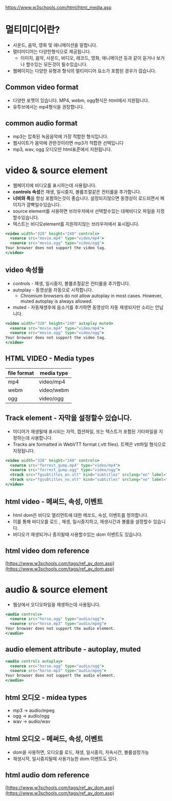 https://www.w3schools.com/html/html_media.asp

# 멀티미디어란?

- 사운드, 음악, 영화 및 애니메이션을 말합니다.
- 멀티미디어는 다양한형식으로 제공됩니다.
  - 이미지, 음악, 사운드, 비디오, 레코드, 영화, 애니메이션 등과 같이 듣거나 보거나 할수있는 모든것이 될수있습니다.
- 웹페이지는 다양한 유형과 형식의 멀티미디어 요소가 포함된 경우가 많습니다.

## Common video format

- 다양한 포멧이 있습니다. MP4, webm, ogg형식은 html에서 지원됩니다.
- 유투브에서는 mp4형식을 권장합니다.

## common audio format

- mp3는 압축된 녹음음악에 가장 적합한 형식입니다.
- 웹사이트가 음악에 관한것이라면 mp3가 적합한 선택입니다
- mp3, wav, ogg 오디오만 html표준에서 지원됩니다.

# video & source element

- 웹페이지에 비디오를 표시하는데 사용됩니다.
- **controls 속성**은 재생, 일시중지, 볼륨조절같은 컨터롤을 추가합니다.
- **너비와 폭**을 항상 포함하는것이 좋습니다. 설정되지않으면 동영상이 로드되면서 페이지가 깜빡일수있습니다.
- source element를 사용하면 브라우저에서 선택할수있는 대체비디오 파일을 지정할수있습니다.
- 텍스트는 비디오element를 지원하지않는 브라우저에서 표시됩니다.

```jsx
<video width="320" height="240" controls>
  <source src="movie.mp4" type="video/mp4">
  <source src="movie.ogg" type="video/ogg">
Your browser does not support the video tag.
</video>
```

## video 속성들

- controls - 재생, 일시중지, 볼륨조절같은 컨터롤을 추가합니다.
- autoplay - 동영상을 자동으로 시작합니다.
  - Chromium browsers do not allow autoplay in most cases. However, muted autoplay is always allowed.
- muted - 자동재생후에 음소거를 추가하면 동영상이 자동 재생되지만 소리는 안납니다.

```jsx
<video width="320" height="240" autoplay muted>
  <source src="movie.mp4" type="video/mp4">
  <source src="movie.ogg" type="video/ogg">
Your browser does not support the video tag.
</video>
```

## HTML VIDEO - Media types

| file format | media type |
| ----------- | ---------- |
| mp4         | video/mp4  |
| webm        | video/webm |
| ogg         | video/ogg  |

## Track element - 자막을 설정할수 있습니다.

- 미디어가 재생될때 표시되는 자막, 캡션파일, 또는 텍스트가 포함된 기타파일을 지정하는데 사용합니다.
- Tracks are formatted in WebVTT format (.vtt files). 트랙은 vtt파일 형식으로 지정됩니다.

```jsx
<video width="320" height="240" controls>
  <source src="forrest_gump.mp4" type="video/mp4">
  <source src="forrest_gump.ogg" type="video/ogg">
  <track src="fgsubtitles_en.vtt" kind="subtitles" srclang="en" label="English">
  <track src="fgsubtitles_no.vtt" kind="subtitles" srclang="no" label="Norwegian">
</video>
```

## html video - 메써드, 속성, 이벤트

- html dom은 비디오 엘리먼트에 대한 메쏘드, 속성, 이벤트를 정의합니다.
- 이를 통해 비디오를 로드 , 재생, 일시중지하고, 재생시간과 볼륨을 설정할수 있습니다.
- 비디오가 재생되거나 중지될때 사용할수있는 dom 이벤트도 있습니다.

## html video dom reference

[https://www.w3schools.com/tags/ref_av_dom.asp](https://www.w3schools.com/tags/ref_av_dom.asp)

# audio & source element

- 웹상에서 오디오파일을 재생하는데 사용됩니다.

```jsx
<audio controls>
  <source src="horse.ogg" type="audio/ogg">
  <source src="horse.mp3" type="audio/mpeg">
Your browser does not support the audio element.
</audio>
```

## audio element attribute - autoplay, muted

```jsx
<audio controls autoplay>
  <source src="horse.ogg" type="audio/ogg">
  <source src="horse.mp3" type="audio/mpeg">
Your browser does not support the audio element.
</audio>
```

## html 오디오 - midea types

- mp3 -> audio/mpeg
- ogg -> audio/ogg
- wav -> audio/wav

## html 오디오 - 메써드, 속성, 이벤트

- dom을 사용하면, 오디오를 로드, 재생, 일시중지, 지속시간, 볼륨설정가능
- 재생시작, 일시중지될때 사용가능한 dom 이벤트도 있다.

## html audio dom reference

[https://www.w3schools.com/tags/ref_av_dom.asp](https://www.w3schools.com/tags/ref_av_dom.asp)
